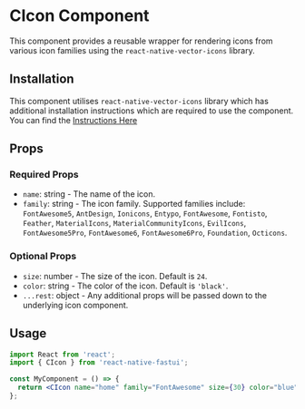 # CIcon Component

This component provides a reusable wrapper for rendering icons from various icon families using the `react-native-vector-icons` library.

## Installation

This component utilises `react-native-vector-icons` library which has additional installation instructions which are required to use the component. You can find the [Instructions Here](https://github.com/oblador/react-native-vector-icons?tab=readme-ov-file#installation)

## Props

### Required Props

- `name`: string - The name of the icon.
- `family`: string - The icon family. Supported families include: `FontAwesome5`, `AntDesign`, `Ionicons`, `Entypo`, `FontAwesome`, `Fontisto`, `Feather`, `MaterialIcons`, `MaterialCommunityIcons`, `EvilIcons`, `FontAwesome5Pro`, `FontAwesome6`, `FontAwesome6Pro`, `Foundation`, `Octicons`.

### Optional Props

- `size`: number - The size of the icon. Default is `24`.
- `color`: string - The color of the icon. Default is `'black'`.
- `...rest`: object - Any additional props will be passed down to the underlying icon component.

## Usage

```jsx
import React from 'react';
import { CIcon } from 'react-native-fastui';

const MyComponent = () => {
  return <CIcon name="home" family="FontAwesome" size={30} color="blue" />;
};
```

